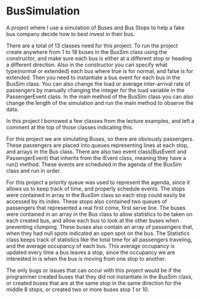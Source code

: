 # BusSimulation
A project where I use a simulation of Buses and Bus Stops to help a fake bus company decide how to best invest in their bus.


 There are a total of 13 classes need for this project. To run the project create anywhere from 1 to 18 buses in the BusSim class using the constructor, and make sure each bus is either at a different stop or heading a different direction. Also in the constructor you can specify what type(normal or extended) each bus where true is for normal, and false is for extended. Then you need to instantiate a bus event for each bus in the BusSim class. You can also change the load or average inter-arrival rate of passengers by manually changing the integer for the load variable in the PassengerEvent class. In the main method of the BusSim class you can also change the length of the simulation and run the main method to observe the data. 


In this project I borrowed a few classes from the lecture examples, and left a comment at the top of those classes indicating this.


 For this project we are simulating Buses, so there are obviously passengers. These passengers are placed into queues representing lines at each stop, and arrays in the Bus class. There are also two event class(BusEvent and PassengerEvent) that inherits from the IEvent class, meaning they have a run() method. These events are scheduled in the agenda of the BusSim class and run in order.
 
 
For this project a priority queue was used to represent the agenda, since it allows us to keep track of time, and properly schedule events. The stops were contained in array in the BusSim class so each stop could easily be accessed by its index. These stops also contained two queues of passengers that represented a real first come, first serve line. The buses were contained in an array in the Bus class to allow statistics to be taken on each created bus, and allow each bus to look at the other buses when preventing clumping. These buses also contain an array of passengers that, when they had null spots indicated an open spot on the bus. The Statistics class keeps track of statistics like the total time for all passengers traveling, and the average occupancy of each bus. This average occupancy is updated every time a bus leaves a stop, since the occupancy we are interested in is when the bus is moving from one stop to another. 

The only bugs or issues that can occur with this project would be if the programmer created buses that they did not instantiate in the BusSim class, or created buses that are at the same stop in the same direction for the middle 8 stops, or created two or more buses stop 1 or 10.
